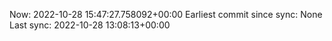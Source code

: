Now: 2022-10-28 15:47:27.758092+00:00 Earliest commit since sync: None Last sync: 2022-10-28 13:08:13+00:00
